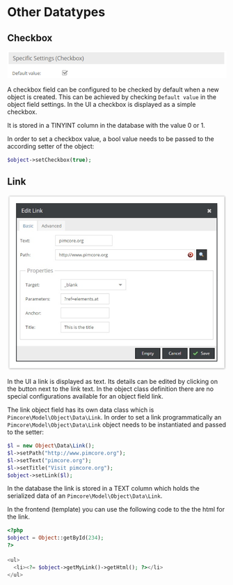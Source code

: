 # Other Datatypes

## Checkbox

![Link Field](../../../img/classes-datatypes-checkbox.png)

A checkbox field can be configured to be checked by default when a new object is created. This can be achieved by 
checking ```Default value``` in the object field settings. In the UI a checkbox is displayed as a simple checkbox. 

It is stored in a TINYINT column in the database with the value 0 or 1. 

In order to set a checkbox value, a bool value needs to be passed to the according setter of the object:

```php
$object->setCheckbox(true);
```

## Link 

![Link Field](../../../img/classes-datatypes-link1.jpg)

In the UI a link is displayed as text. Its details can be edited by clicking on the button next to the link text. In the 
object class definition there are no special configurations available for an object field link.

The link object field has its own data class which is ```Pimcore\Model\Object\Data\Link```. In order to set a link 
programmatically an ```Pimcore\Model\Object\Data\Link``` object needs to be instantiated and passed to the setter:

```php
$l = new Object\Data\Link();               
$l->setPath("http://www.pimcore.org");    
$l->setText("pimcore.org");            
$l->setTitle("Visit pimcore.org");               
$object->setLink($l);
```

In the database the link is stored in a TEXT column which holds the serialized data of an ```Pimcore\Model\Object\Data\Link```.

In the frontend (template) you can use the following code to the the html for the link. 

```php
<?php
$object = Object::getById(234);
?>
 
<ul>
  <li><?= $object->getMyLink()->getHtml(); ?></li>
</ul>
```

